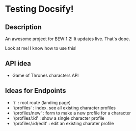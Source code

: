 # Testing Docsify!

## Description
An awesome project for BEW 1.2! It updates live. That's dope.

Look at me! I know how to use this!

## API idea
* Game of Thrones characters API

## Ideas for Endpoints
* '/' : root route (landing page)
* '/profiles' : index. see all existing character profiles
* '/profiles/new' : form to make a new profile for a character
* '/profiles/:id' : show a single character profile
* '/profiles/:id/edit' : edit an existing charater profile
